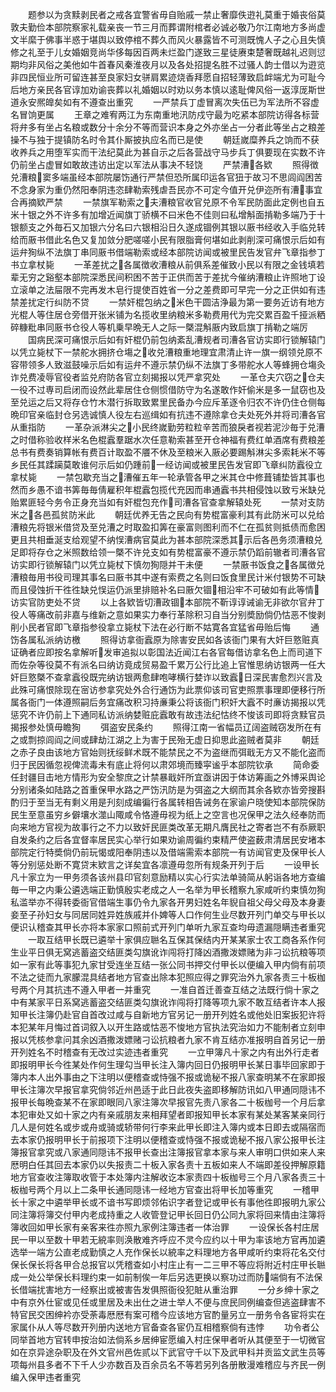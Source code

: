 <!-- { "loadSidebar": true } -->
　　题参以为贪黩剥民者之戒各宜警省毋自贻戚一禁止奢靡佚逰礼莫重于婚丧俗莫敦夫勤俭本部院察家礼载亲丧一节三月而葬谓附棺者必诚必敬乃尔江南地方多尚虚文半縻于佛事半惑于堪舆以致停棺不葬久而风火暴露皆不可测既愧人子之心且失慎修之礼至于儿女婚姻竞尚华侈每因百两未烂盈门遂致三星徒赓束楚奢既越礼迟则愆期均非风俗之美他如牛首春风秦淮夜月以及各处招提名胜不过骚人韵士借以为逰览非四民恒业所可留连甚至良家妇女骈肩累迹烧香拜愿自招轻薄致启衅端尤为可耻今后地方亲民各官谆加劝谕丧葬以礼婚姻以时劝以务本慎以逺耻俾风俗一返淳厐斯世道永安熈皥矣如有不遵查出重究
　　一严禁兵丁虚冒离次失伍已为军法所不容虚名冒饷更属
　　王章之难宥两江为东南重地汛防戍守最为吃紧本部院访得各标营将弁多有坐占名粮或数分十余分不等而营识本身之外亦坐占一分者此等坐占之粮差操不与独于提镇防名时令其仆厮披执应名而已是使
　　朝廷嵗糜养兵之饷而不获收养兵之用堕军实而干法纪莫此为甚自示之后各营战守马步兵丁俱要现在实数不许仍前坐占虚冒如敢故违访出定以军法从事决不轻饶
　　严禁漕各欵
　　照得徴兑漕粮窦多端虽经本部院屡饬通行严禁但恐所属印运各官狃于故习不思闾阎困苦不念身家为重仍然阳奉阴违恣肆勒索残虐吾民亦不可定今值开兑伊迩所有漕事宜合再摘欵严禁
　　一禁旗军勒索之夫漕粮官收官兑原不令军民防面此定例也自五米十银之外不许多有加增近闻旗丁骄横不曰米色不佳则曰私增斛面掯勒多端乃于十银额支之外毎石又加银六分名曰六银相沿日久遂成锢例其银以厫书经收入手临兑转给而厫书借此名色又复加敛分肥嗟嗟小民有限脂膏何堪如此剥削深可痛恨示后如有运弁狥纵不法旗丁串同厫书借端勒索或经本部院访闻或被里民告发官弁飞章指参丁书立拿杖毙
　　一革差扰之各属徴收漕粮从前俱系差催致小民以有限之金钱填若辈无穷之谿壑本部院深悉民间积困不苦于正供而苦于差扰今催纳漕粮止许照地丁设立滚单之法屇限不完再发木皂行提使百姓省一分之差费即可早完一分之正供如有违禁差扰定行纠防不贷
　　一禁奸棍包纳之米色干圆洁浄最为第一要务近访有地方光棍人等住居仓旁借开张米铺为名揽收里纳粮米多勒费用代为完交累百盈千挜派粞碎糠粃串同厫书仓役人等机乗早晩无人之际一槩混斛厫内致启旗丁掯勒之端厉
　　国病民深可痛恨示后如有奸棍仍前包纳紊乱漕规者司漕各官访实即行锁解辕门以凭立毙杖下一禁舵水拥挤仓塲之收兑漕粮重地理宜肃清止许一旗一纲领兑原不容带领多人致滋鼓噪示后如有运弁不遵示禁仍纵不法旗丁多带舵水人等蜂拥仓塲灸诈兑费凌辱官役者监兑府防各官立刻揭报以凭严拿究处
　　一革仓夫穴窃之仓夫一役不过専司启闭而设然此辈居住仓侧惯借防守为名遂敢作奸偷米是多一鼠窃也及至兑运之后又将存仓竹木潜行拆取致累里民备办今应斥革逐令归农不许仍住仓侧每晩印官亲临封仓另选诚慎人役左右巡缉如有抗违不遵除拿仓夫处死外并将司漕各官从重指防
　　一革杂派淋尖之小民终嵗勤劳粒粒辛苦而狼戾者视若泥沙毎于兑漕之时借称验收样米名色棍蠧羣踞水次任意勒索甚至开仓神福有费红单酒席有费粮差总书有费奏销算帐有费百计取盈不餍不休及至粮米入厫必要踢斛淋尖多索耗米不等乡民任其蹂躏莫敢谁何示后如仍踵前一经访闻或被里民告发官即飞章纠防蠧役立拿杖毙
　　一禁包歇充当之漕催五年一轮承管各甲之米其仓中修葺铺垫皆其事也然而乡愚不谙书筭毎毎倩雇积年棍蠧包揽代充因而串通蠧书共相侵蚀以致亏米缺兑贻累匪轻今务令正身充当如有奸棍包充作司漕各官查拿解辕处死
　　一禁对支防米之各邑孤贫防米此
　　朝廷优养无告之民向有势棍富豪利其有此防米可以兑给漕粮先将银米借贷及至兑漕之时取盈扣筭在豪富则图利而不仁在孤贫则抵债而愈困更且共相垂涎支给观望不纳悮漕病官莫此为甚本部院深悉其示后各邑务须漕粮兑足即将存仓之米照数给领一槩不许兑支如有势棍富豪不遵示禁仍蹈前辙者司漕各官访实即行锁解辕门以凭立毙杖下慎勿狥隠并干未便
　　一禁厫书饭食之各属徴兑漕粮毎用书役司理其事名曰厫书其中遂有索费之名则曰饭食里民计米付银势不可缺而且侵蚀折干徃徃缺兑悮运仍派里排赔补名曰厫欠锢相沿牢不可破如有此等情访实官防吏处不贷
　　以上各欵皆切漕政锢本部院不靳谆谆诫谕无非欲尔官弁丁役人等痛改前非嘉与维新之意如果实力奉行革除积习自当分别奬励倘仍怙恶不悛剥削小民者官即飞章指参役拿立毙杖下法在必行断不姑寛各宜猛省毋贻后悔
　　通饬各属私派纳访檄
　　照得访拿衙蠧原为除害安民如各该衙门果有大奸巨憝赃真证确者应即按名拿解听发审追拟以彰国法近闻江右各官每借访拿名色上而司道下而佐杂等役莫不有派名曰纳访竟成贸易盈千累万公行比追上官惟思纳访银两一任大奸巨憝槩不查拿蠧役既完纳访银两愈肆咆哮横行婪诈以致蠧日深民害愈烈兴言及此殊可痛恨除现在宻访参拿究处外合行通饬为此票仰该司官吏照票事理即便移行所属各衙门一体遵照嗣后务宜痛改积习持亷秉公将该衙门积奸大蠧不时亷访揭报以凭惩究不许仍前上下通同私访派纳婪赃庇蠧敢有故违法纪怙终不悛该司即将贪黩官员揭报参处慎毋瞻狥
　　弭盗安民条约
　　照得江南一省幅员辽阔盗贼窃发所在有之或剽掠闾阎之间或肆劫江湖之上为害于民殆无虚日抑思此盗贼者莫非
　　朝廷之赤子良由该地方官始则抚绥鲜术既不能禁民之不为盗继而弭戢无方又不能化盗而归于民因循忽视俾流毒未有底止将何以肃郊境而臻寜谧乎本部院钦承
　　简命委任封疆目击地方情形为安全黎庶之计禁暴戢奸所宜亟讲因于体访筹画之外博采舆论分别诸条如陆路之首重保甲水路之严饬汛防是为弭盗之大纲而其余各欵亦皆旁搜斟酌归于至当无有剩义用是刋刻成编徧行各属转相告诫务在家谕户晓使知本部院保防民生至意虽穷乡僻壤水澨山陬咸令恪遵毋视为纸上之空言也况保甲之法久经奉防而向来地方官视为故事行之不力以致奸民匪类改革无期凡膺民社之寄者岂不有忝厥职自发条约之后各宜督率居民实心举行如果劝谕周徧约束精严使盗薮肃清居民安堵本部院定行特奬倘仍前玩愒或阳奉阴违以及借端需索本部院一有访闻官吏及保甲长人等分别惩处断不寛贷末欵言之详矣宜各凛遵毋忽所有规条开列于后
　　一设甲长凡十家立为一甲务须各该州县印官刻意励精以实心行实法单骑简从躬诣各地方查编毎一甲之内秉公遴选端正勤慎殷实老成之人一名举为甲长稽察九家咸听约束慎勿狥私滥举亦不得转委衙官借端生事仍令九家各开男妇姓名年貎自祖父母父母及本身妻妾至子孙妇女与同居同姓异姓族戚并仆婢等人口作何生业尽数开列门单交与甲长以便识认稽查其甲长亦将本家家口照前式开列门单听九家互查均毋遗漏隠瞒违者重究
　　一取互结甲长既已遴举十家俱应聮名互保其保结内开某某家士农工商各系作何生业平日俱无窝逃蓄盗交结匪类勾旗讹诈闯将打降凶酒撒泼嫖赌为非刁讼抗粮等项如一家有此等事犯九家甘受连坐互结一张公同书押交付甲长以便编入甲内倘有前项不法之徒而九家朦混具结者地方官查出除本犯照应得之罪究治外九家各责三十板枷号两个月其抗违不遵入甲者一并重究
　　一准自首迁善查互结之法既行倘十家之中有某家平日系窝逃蓄盗交结匪类勾旗讹诈闯将打降等项九家不敢互结者许本人报知甲长注簿仍赴官自首改过咸与自新地方官另记一册开列姓名或他处旧案扳犯许将本犯某年月悔过首词叙入以开生路或怙恶不悛地方官执法究治如力不能制者立刻申报以凭核参拿问其余凶酒撒泼嫖赌刁讼抗粮者九家不肯互结亦准报明自首另记一册开列姓名不时稽查有无改过实迹违者重究
　　一立甲簿凡十家之内有出外行走者即报明甲长今徃某处作何生理勾当甲长注入簿内回日仍报明甲长某日事毕回家即于簿内本人出外事由之下注明以便稽查或恃强不报或诡秘不报八家查明某不在家即报甲长注簿次早报官拿究倘邻近州邑适于此日此夜失盗即移解防讯如八甲通同隠讳不报甲长每晩查某不在家即眼同八家注簿次早报官先责八家各二十板枷号一个月后拿本犯审处又如十家之内有亲戚朋友来相拜望者即报知甲长本家有某处某客某亲同行几人是何姓名或步或舟或骑或轿带何行李来此甲长即注入簿内或本日即去或隔宿而去本家仍报明甲长于前报项下注明以便稽查或恃强不报或诡秘不报八家公报甲长注簿报官拿究或八家通同隠讳不报甲长查出注簿报官拿本家与来人审明口供如来人来厯明白任其回去本家仍以失报责二十板入家各责十五板如来人不端即差役押解原籍地方官查收注簿取收管于本处簿内注解收讫本家责四十板枷号三个月八家各责三十板枷号两个月以上二条甲长通同隠讳一经地方官查出将甲长加等重究
　　一稽甲长十家之中遴举甲长或不谙书写即烦邻佑识字者登记或甲长有事他徃即报明九家公同注簿将簿交付甲内老成持重之人收管登记甲长回日仍公同九家将回来情由注簿将簿收回如甲长家有亲客来徃亦照九家例注簿违者一体治罪
　　一设保长各村庄居民一甲以至数十甲若无綂率则涣散难齐呼应不灵今应约以十甲为率该地方官再加遴选举一端方公直老成勤慎之人充作保长以綂率之料理地方各甲咸听约束将花名交付保长保长将各甲合总报官以凭稽查如小村庄止有一二三甲不等应将附近村庄甲长聮成一处公举保长料理约束一如前制俟一年后另选更换以察功过而防端倘有不法保长借端扰害地方一经察出或被害告发俱照衙役犯賍从重治罪
　　一分乡绅十家之中有京外仕宦或见任或里居及未出仕之进士举人不便与庶民同例编查但逃盗肆害不特官民交困绅衿亦受荼毒厯厯有案可稽今应该地方官酌量另立一册务令各宦将实在家属仆从人等尽数开列册内送地方官备查各宦仍互相稽察倘有违悖
　　功令者公同举首地方官转申按治如法倘系乡居绅宦愿编入村庄保甲者听从其便至于一切微官如在京异途杂职及在外文官州邑佐贰以下武官守千以下及武甲科并贡监文武生员等项每州县多者不下千人少亦数百及百余员名不等若另列各册散漫难稽应与齐民一例编入保甲违者重究
